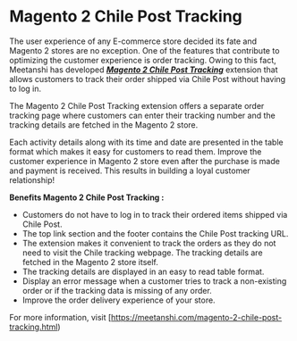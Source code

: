 # Magento 2 Chile Post Tracking

The user experience of any E-commerce store decided its fate and Magento 2 stores are no exception. One of the features that contribute to optimizing the customer experience is order tracking. Owing to this fact, Meetanshi has developed [***Magento 2 Chile Post Tracking***](https://meetanshi.com/magento-2-chile-post-tracking.html) extension that allows customers to track their order shipped via Chile Post without having to log in.

The Magento 2 Chile Post Tracking extension offers a separate order tracking page where customers can enter their tracking number and the tracking details are fetched in the Magento 2 store.

Each activity details along with its time and date are presented in the table format which makes it easy for customers to read them. Improve the customer experience in Magento 2 store even after the purchase is made and payment is received. This results in building a loyal customer relationship!

**Benefits Magento 2 Chile Post Tracking :**

* Customers do not have to log in to track their ordered items shipped via Chile Post.
* The top link section and the footer contains the Chile Post tracking URL.
* The extension makes it convenient to track the orders as they do not need to visit the Chile tracking webpage. The tracking details are fetched in the Magento 2 store itself.
* The tracking details are displayed in an easy to read table format.
* Display an error message when a customer tries to track a non-existing order or if the tracking data is missing of any order.
* Improve the order delivery experience of your store.

For more information, visit [https://meetanshi.com/magento-2-chile-post-tracking.html)

